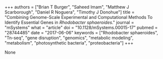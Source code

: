 +++
authors = ["Brian T Burger", "Saheed Imam", "Matthew J Scarborough", "Daniel R Noguera", "Timothy J Donohue"]
title = "Combining Genome-Scale Experimental and Computational Methods To Identify Essential Genes in <i>Rhodobacter sphaeroides</i>."
journal = "mSystems"
what = "article"
doi = "10.1128/mSystems.00015-17"
pubmed = "28744485"
date = "2017-06-06"
keywords = ["Rhodobacter sphaeroides", "Tn-seq", "gene disruption", "genomics", "metabolic modeling", "metabolism", "photosynthetic bacteria", "proteobacteria"]
+++

None
